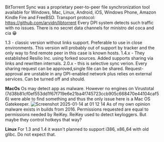BitTorrent Sync was a proprietary peer-to-peer file synchronization tool available for Windows, Mac, Linux, Android, iOS, Windows Phone, Amazon Kindle Fire and FreeBSD. Transport protocol: https://github.com/arvidn/libtorrent
Every DPI system detects such traffic with no issues. There is no secret data channels for ministro del coca and cia 😁

1.3 - classic version without links support. Preferable to use in close environments. This version will probably out of support by tracker and the only way to find remote peer in this case is known hosts.
1.4.x - They established Resilio Inc. using forked sources. Added supports sharing via links and rewritten internals.
2.0.x - this is selective sync verion. Every sharing request can be approved,single file can be shared. Request-approval are unstable in any DPI-enabled network plus relies on external services. Can be turned off and should.

**MacOs**
Os may detect app as malware. However no engines on Virustotal (7d38b81cf0ef553dd1f67f719e6e21ba4f745723ccb905c668470e44104caf56) were able to find something and thus the only issue here is a Mac OS Gatekeeper.
![Screenshot 2025-01-14 at 01 12 14](https://github.com/user-attachments/assets/0ebd564d-5526-4973-b52d-e5fa589bd68f)
As of my own opinion malware exists in builds from 2016. Permissions requested are equal to permissions needed by ReiKey. ReiKey used to detect keyloggers. But maybe they control hotkeys that way?

**Linux**
For 1.3 and 1.4 it wasn't planned to support i386, x86_64 with old glibc. Do not expect that.
